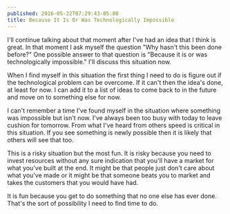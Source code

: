```yaml
---
published: 2016-05-22T07:29:43-05:00
title: Because It Is Or Was Technologically Impossible
---
```

I'll continue talking about that moment after I've had an idea that I think is great. In that moment I ask myself the question "Why hasn't this been done before?" One possible answer to that question is "Because it is or was technologically impossible." I'll discuss this situation now.

When I find myself in this situation the first thing I need to do is figure out if the technological problem can be overcome. If it can't then the idea's done, at least for now. I can add it to a list of ideas to come back to in the future and move on to something else for now.

I can't remember a time I've found myself in the situation where something was impossible but isn't now. I've always been too busy with today to leave cushion for tomorrow. From what I've heard from others speed is critical in this situation. If you see something is newly possible then it is likely that others will see that too.

This is a risky situation but the most fun. It is risky because you need to invest resources without any sure indication that you'll have a market for what you've built at the end. It might be that people just don't care about what you've made or it might be that someone beats you to market and takes the customers that you would have had.

It is fun because you get to do something that no one else has ever done. That's the sort of possibility I need to find time to do. 